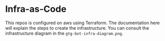 # Infra-as-Code

This repos is configured on aws using Terraform. The documentation here will explain the steps
to create the infrastructure. You can consult the infrastructure diagram in the `gtg-bot-infra-diagram.png`.